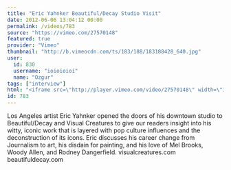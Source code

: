 ```yaml
---
title: "Eric Yahnker Beautiful/Decay Studio Visit"
date: 2012-06-06 13:04:12 00:00
permalink: /videos/783
source: "https://vimeo.com/27570148"
featured: true
provider: "Vimeo"
thumbnail: "http://b.vimeocdn.com/ts/183/188/183188428_640.jpg"
user:
  id: 830
  username: "ioioioioi"
  name: "Ozgur"
tags: ["interview"]
html: "<iframe src=\"http://player.vimeo.com/video/27570148\" width=\"1280\" height=\"720\" frameborder=\"0\" webkitAllowFullScreen mozallowfullscreen allowFullScreen></iframe>"
id: 783
---
```


Los Angeles artist Eric Yahnker opened the doors of his downtown studio to Beautiful/Decay and Visual Creatures to give our readers insight into his witty, iconic work that is layered with pop culture influences and the deconstruction of its icons. Eric discusses his career change from Journalism to art, his disdain for painting, and his love of Mel Brooks, Woody Allen, and Rodney Dangerfield.
visualcreatures.com
beautifuldecay.com